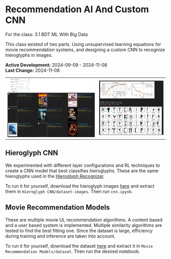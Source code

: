 # Recommendation AI And Custom CNN
For the class: 3.1 BDT ML With Big Data

This class existed of two parts. Using unsupervised learning equations for movie recommendation systems, and designing a custom CNN to recognize hieroglyphs in images.

**Active Development:** 2024-09-09 - 2024-11-08<br>
**Last Change:** 2024-11-08<br>

| | |
| :---: | :---: |
| ![](/Screenshots/1-User_Based.png) | ![](/Screenshots/2-CNN.png) |

## Hieroglyph CNN
We experimented with different layer configurations and RL techniques to create a CNN model that best classifies hieroglyphs. These are the same hieroglyphs used in the [Hieroglyph Recognizer](https://github.com/Emanuel-de-Jong/Saxion-Hieroglyph-Recognizer).

To run it for yourself, download the hieroglyph images [here](https://github.com/Emanuel-de-Jong/Saxion-Recommendation-AI-And-Custom-CNN/releases/tag/hieroglyphs) and extract them in `Hieroglyph CNN/dataset-images`. Then run `cnn.ipynb`.

## Movie Recommendation Models
These are multiple movie UL recommendation algorithms. A content based and a user based system is implemented. Multiple similarity algorithms are tested to find the best fitting one. Since the dataset is large, efficiency during training and inference are taken into account.

To run it for yourself, download the dataset [here](https://github.com/Emanuel-de-Jong/Saxion-Recommendation-AI-And-Custom-CNN/releases/tag/movie-dataset) and extract it in `Movie Recommendation Models/dataset`. Then run the desired notebook.
 